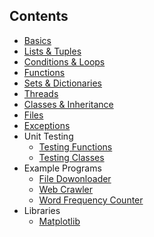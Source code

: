 ## Contents
 * [Basics](hello.py)
 * [Lists & Tuples](lists_tuples.py)
 * [Conditions & Loops](conditions_loops.py)
 * [Functions](functions.py)
 * [Sets & Dictionaries](sets_dictionaries.py)
 * [Threads](threads.py)
 * [Classes & Inheritance](classes_inheritance.py)
 * [Files](files.py)
 * [Exceptions](exceptions.py)
 * Unit Testing
    * [Testing Functions](unit_testing_functions.py)
    * [Testing Classes](unit_testing_classes.py)
 * Example Programs
    * [File Dowonloader](example_programs/file_downloader.py)
    * [Web Crawler](example_programs/web_crawler.py)
    * [Word Frequency Counter](example_programs/word_freq_counter.py)
 * Libraries
    * [Matplotlib](libraries/simple.py)
